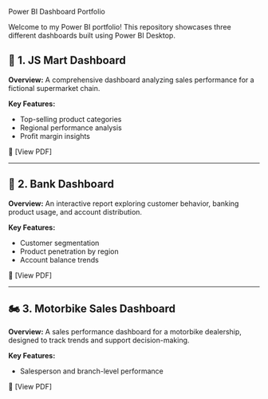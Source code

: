 
Power BI Dashboard Portfolio

Welcome to my Power BI portfolio! This repository showcases three different dashboards built using Power BI Desktop.


## 🛒 1.  JS Mart Dashboard

**Overview:**
A comprehensive dashboard analyzing sales performance for a fictional supermarket chain.

**Key Features:**
- Top-selling product categories
- Regional performance analysis
- Profit margin insights

📄 [View PDF]

---

## 🏦 2. Bank Dashboard

**Overview:**
An interactive report exploring customer behavior, banking product usage, and account distribution.

**Key Features:**
- Customer segmentation
- Product penetration by region
- Account balance trends

📄 [View PDF]

---

## 🏍️ 3. Motorbike Sales Dashboard

**Overview:**
A sales performance dashboard for a motorbike dealership, designed to track trends and support decision-making.

**Key Features:**
- Salesperson and branch-level performance


📄 [View PDF]
